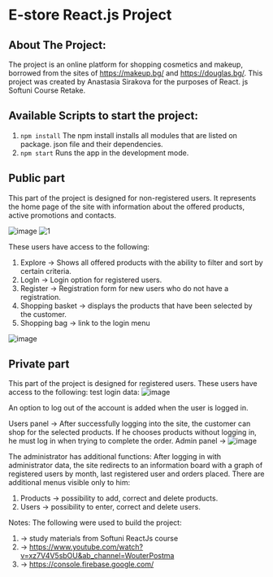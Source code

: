 # E-store React.js Project

## About The Project:

The project is an online platform for shopping cosmetics and makeup, borrowed from the sites of https://makeup.bg/ and https://douglas.bg/.
This project was created by Anastasia Sirakova for the purposes of React. js Softuni Course Retake.


## Available Scripts to start the project:
1. `npm install`
The npm install installs all modules that are listed on package. json file and their dependencies. 
2. `npm start`
Runs the app in the development mode.

## Public part
This part of the project is designed for non-registered users. 
It represents the home page of the site with information about the offered products, active promotions and contacts.

![image](https://user-images.githubusercontent.com/47693700/185776005-9eba3486-5206-42d6-b8f4-619a8c640120.png)
![1](https://user-images.githubusercontent.com/47693700/185776155-483a80cf-fe3d-4ef1-977d-a755f5fc2493.jpg)


These users have access to the following:

1. Explore -> Shows all offered products with the ability to filter and sort by certain criteria.
2. LogIn -> Login option for registered users.
3. Register -> Registration form for new users who do not have a registration.
4. Shopping basket -> displays the products that have been selected by the customer.
5. Shopping bag -> link to the login menu

![image](https://user-images.githubusercontent.com/47693700/185776243-9ae49d28-83d0-4cab-82a4-405b5d322795.png)

## Private part
This part of the project is designed for registered users. These users have access to the following:
test login data:
![image](https://user-images.githubusercontent.com/47693700/185776323-a8f0dd8f-1057-4a03-adbf-b04d7a5f435c.png)

An option to log out of the account is added when the user is logged in.

Users panel -> After successfully logging into the site, the customer can shop for the selected products. If he chooses products without logging in, he must log in when trying to complete the order.
Admin panel -> 
![image](https://user-images.githubusercontent.com/47693700/185776361-42512b25-482a-4ba8-97a6-a0890b24a863.png)

The administrator has additional functions:
After logging in with administrator data, the site redirects to an information board with a graph of registered users by month, last registered user and orders placed.
There are additional menus visible only to him:
1. Products -> possibility to add, correct and delete products.
2. Users -> possibility to enter, correct and delete users.

Notes:
The following were used to build the project:
1. -> study materials from Softuni ReactJs course
2. -> https://www.youtube.com/watch?v=xz7V4V5sbOU&ab_channel=WouterPostma
3. -> https://console.firebase.google.com/
